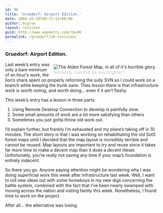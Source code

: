 ```yaml
---
id: 96
title: 'Gruedorf: Airport Edition.'
date: 2008-10-20T00:17:13+00:00
author: mcgrue
layout: revision
guid: http://www.egometry.com/?p=96
permalink: /gruedorf/16-revision/
---
```

### Gruedorf: Airport Edition.

<div style="float: right; padding: 4px; margin: 4px;">
  <img src=/files/gruedorf_challenge/009/2007-12-09_baaaad.png alt="The Alden Forest Map, in all of it's horrible glory."><br /> <span style="color: silver; font-size: -1;">Seriously, can that be any brighter?</div> 
  
  <p>
    Last week&#8217;s entry was only a bare minimum of an hour&#8217;s work, the lion&#8217;s share spent on properly reforming the sully SVN so I could work on a branch while keeping the trunk sane. Thes lesson there is that infrastructure work is worth noting, and worth doing&#8230; even if it ain&#8217;t flashy.
  </p>
  
  <p>
    This week&#8217;s entry has a lesson in three parts:
  </p>
  
  <ol>
    <li>
      Using Remote Desktop Connection to develop is painfully slow.
    </li>
    <li>
      Some small amounts of work are a lot more satisfying than others
    </li>
    <li>
      Sometimes you just gotta throw old work out.
    </li>
  </ol>
  
  <p>
    I&#8217;d explain further, but frankly I&#8217;m exhausted and my plane&#8217;s taking off in 10 minutes. The short story is that I was working on rehabilitating the old SotS forest maps until I decided that the map layout is incredibly terrible and cannot be reused. Map layouts are important to try and reuse since it takes far more time to make a decent map than it does a decent tileset. Unfortunatly, you&#8217;re really not saving any time if your map&#8217;s foundation is entirely indecent.
  </p>
  
  <p>
    So there you go. Anyone paying attention might be wondering why I was doing superficial work this week after infrastructure last week. Well, I want to roll new ideas out with some homeboys in my new digs concerning the battle system, combined with the fact that I&#8217;ve been nearly swamped with moving across the nation and visting family this week. Nonetheless, I found time to work on the project.
  </p>
  
  <p>
    After all&#8230; the alternative was losing.
  </p>